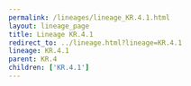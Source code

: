 ```yaml
---
permalink: /lineages/lineage_KR.4.1.html
layout: lineage_page
title: Lineage KR.4.1
redirect_to: ../lineage.html?lineage=KR.4.1
lineage: KR.4.1
parent: KR.4
children: ['KR.4.1']
---
```

